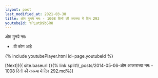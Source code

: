 ```yaml
---
layout: post
last_modified_at: 2021-03-30
title: ओम मुनये नमः - 1008 दिनों की तपस्या में दिन 293
youtubeId: YPLutD9bSR8
---
```

 
 
 ओम मुनये नमः  
 
 -  .षी कोण आहे 
 
  
 
  
 
 
 
 
 
 


{% include youtubePlayer.html id=page.youtubeId %}
 
[Next]({{ site.baseurl }}{% link  split1/_posts/2014-05-06-ओम आकाराच्या नमः - 1008 दिनों की तपस्या में दिन 292.md%})
 
